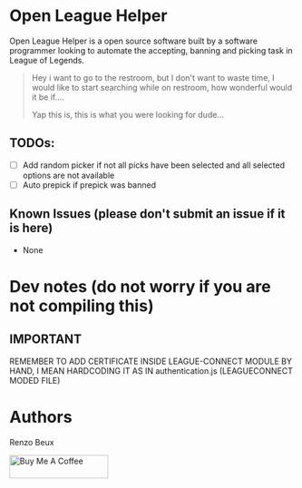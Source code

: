 # Open League Helper

Open League Helper is a open source software built by a software programmer looking to automate the accepting, banning and picking task in League of Legends.

> Hey i want to go to the restroom, but I don't want to waste time, I would like to start searching while on restroom, how wonderful would it be if....
>
> Yap this is, this is what you were looking for dude...

## TODOs:

-   [ ] Add random picker if not all picks have been selected and all selected options are not available
-   [ ] Auto prepick if prepick was banned

## Known Issues (please don't submit an issue if it is here)

-   None

# Dev notes (do not worry if you are not compiling this)

## IMPORTANT

REMEMBER TO ADD CERTIFICATE INSIDE LEAGUE-CONNECT MODULE
BY HAND, I MEAN HARDCODING IT AS IN authentication.js (LEAGUECONNECT MODED FILE)

# Authors

Renzo Beux

<a href="https://www.buymeacoffee.com/renzobeux" target="_blank"><img src="https://cdn.buymeacoffee.com/buttons/default-orange.png" alt="Buy Me A Coffee" height="41" width="174"></a>
